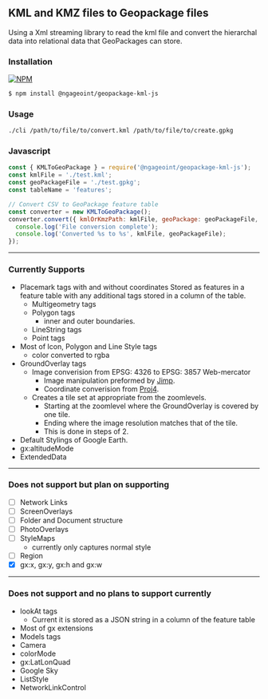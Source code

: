 ## KML and KMZ files to Geopackage files

Using a Xml streaming library to read the kml file and convert the hierarchal data into relational data that GeoPackages can store.

### Installation ###

[![NPM](https://img.shields.io/npm/v/@ngageoint/geopackage-kml-js.svg)](https://www.npmjs.com/package/@ngageoint/geopackage-kml-js)

```sh
$ npm install @ngageoint/geopackage-kml-js
```

### Usage

```sh
./cli /path/to/file/to/convert.kml /path/to/file/to/create.gpkg
```

### Javascript
```javascript
const { KMLToGeoPackage } = require('@ngageoint/geopackage-kml-js');
const kmlFile = './test.kml';
const geoPackageFile = './test.gpkg';
const tableName = 'features';

// Convert CSV to GeoPackage feature table
const converter = new KMLToGeoPackage();
converter.convert({ kmlOrKmzPath: kmlFile, geoPackage: geoPackageFile, tableName: tableName }).then(() => {
  console.log('File conversion complete');
  console.log('Converted %s to %s', kmlFile, geoPackageFile);
});
```
---
### Currently Supports
- Placemark tags with and without coordinates
  Stored as features in a feature table with any additional tags stored in a column of the table.
    - Multigeometry tags
    - Polygon tags
        - inner and outer boundaries.
    - LineString tags
    - Point tags
- Most of Icon, Polygon and Line Style tags
    - color converted to rgba
- GroundOverlay tags
    - Image converision from EPSG: 4326 to EPSG: 3857 Web-mercator
        - Image manipulation preformed by [Jimp](https://github.com/oliver-moran/jimp).
        - Coordinate converision from [Proj4](https://github.com/proj4js/proj4js).
    - Creates a tile set at appropriate from the zoomlevels.
        - Starting at the zoomlevel where the GroundOverlay is covered by one tile.
        - Ending where the image resolution matches that of the tile.
        - This is done in steps of 2.
- Default Stylings of Google Earth.
- gx:altitudeMode
- ExtendedData
---
### Does not support but plan on supporting
- [ ] Network Links
- [ ] ScreenOverlays
- [ ] Folder and Document structure
- [ ] PhotoOverlays
- [ ] StyleMaps
    - currently only captures normal style
- [ ] Region
- [x] gx:x, gx:y, gx:h and gx:w

---
### Does not support and no plans to support currently
- lookAt tags
    - Current it is stored as a JSON string in a column of the feature table
- Most of gx extensions
- Models tags
- Camera
- colorMode
- gx:LatLonQuad
- Google Sky
- ListStyle
- NetworkLinkControl
